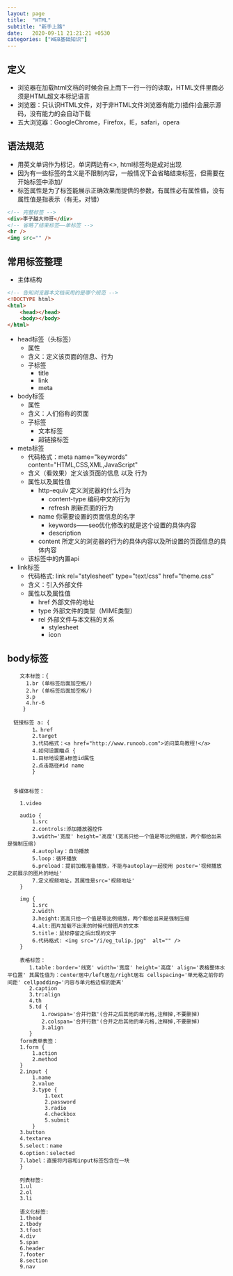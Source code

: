 ```yaml
---
layout: page
title:  "HTML"
subtitle: "新手上路"
date:   2020-09-11 21:21:21 +0530
categories: ["WEB基础知识"]
---
```


## 定义

- 浏览器在加载html文档的时候会自上而下一行一行的读取，HTML文件里面必须是HTML超文本标记语言
- 浏览器：只认识HTML文件，对于非HTML文件浏览器有能力(插件)会展示源码，没有能力的会自动下载
- 五大浏览器：GoogleChrome，Firefox，IE，safari，opera

## 语法规范

- 用英文单词作为标记，单词两边有<>, html标签均是成对出现
- 因为有一些标签的含义是不限制内容，一般情况下会省略结束标签，但需要在开始标签中添加/
- 标签属性是为了标签能展示正确效果而提供的参数，有属性必有属性值，没有属性值是指表示（有无，对错）

```html
<!-- 完整标签 -->
<div>李子越大帅哥</div>
<!-- 省略了结束标签——单标签 -->
<hr />
<img src="" />
```

## 常用标签整理

- 主体结构

```html
<!-- 告知浏览器本文档采用的是哪个规范 -->
<!DOCTYPE html>
<html>
    <head></head>
    <body></body>
</html>
```
- head标签（头标签）
    - 属性
    - 含义：定义该页面的信息、行为
    - 子标签
        - title
        - link
        - meta
- body标签
    - 属性
    - 含义：人们俗称的页面
    - 子标签
        - 文本标签
        - 超链接标签
- meta标签
    - 代码格式：meta name="keywords" content="HTML,CSS,XML,JavaScript"
    - 含义（看效果）定义该页面的信息 以及 行为
    - 属性以及属性值
        - http-equiv 定义浏览器的什么行为
            - content-type 编码中文的行为
            - refresh 刷新页面的行为
        - name 你需要设置的页面信息的名字
            - keywords——seo优化修改的就是这个设置的具体内容
            - description
        - content 所定义的浏览器的行为的具体内容以及所设置的页面信息的具体内容
    - 该标签中的内置api
- link标签
    - 代码格式: link rel="stylesheet" type="text/css" href="theme.css" 
    - 含义：引入外部文件
    - 属性以及属性值
        - href 外部文件的地址
        - type 外部文件的类型（MIME类型）
        - rel 外部文件与本文档的关系
            - stylesheet
            - icon 

## body标签
```
    文本标签：{
      1.br (单标签后面加空格/)
      2.hr (单标签后面加空格/)
      3.p
      4.hr-6
     }

  链接标签 a: {
        1。href
        2.target
        3.代码格式：<a href="http://www.runoob.com">访问菜鸟教程!</a>
        4.如何设置瞄点 {
        1.目标地设置a标签id属性 
        2.点击路径#id name
        }
        

  多媒体标签：

    1.video

    audio {
        1.src
        2.controls:添加播放器控件
        3.width='宽度' height='高度'(宽高只给一个值是等比例缩放，两个都给出来是强制压缩)
        4.autoplay：自动播放
        5.loop：循环播放
        6.preload：提前加载准备播放，不能与autoplay一起使用 poster='视频播放之前展示的图片的地址'
        7.定义视频地址，其属性是src='视频地址'         
    }

    img {
        1.src
        2.width
        3.height:宽高只给一个值是等比例缩放，两个都给出来是强制压缩
        4.alt:图片加载不出来的时候代替图片的文本
        5.title：鼠标停留之后出现的文字
        6.代码格式: <img src="/i/eg_tulip.jpg"  alt="" />
    }

    表格标签：
       1.table：border='线宽' width='宽度' height='高度' align='表格整体水平位置' 其属性值为：center居中/left居左/right居右 cellspacing='单元格之前你的间距' cellpadding='内容与单元格边框的距离'
       2.caption
       3.tr:align
       4.th
       5.td {
           1.rowspan='合并行数'(合并之后其他的单元格,注释掉,不要删掉)
           2.colspan='合并行数'(合并之后其他的单元格,注释掉,不要删掉)
           3.align
       }  
    form表单表签：
    1.form {
        1.action
        2.method
    }
    2.input {
        1.name
        2.value
        3.type {
            1.text
            2.password
            3.radio
            4.checkbox
            5.submit
        }
    3.button
    4.textarea
    5.select：name
    6.option：selected
    7.label：直接将内容和input标签包含在一块
    } 

    列表标签:
    1.ul
    2.ol
    3.li

    语义化标签:
    1.thead
    2.tbody
    3.tfoot
    4.div
    5.span
    6.header
    7.footer
    8.section
    9.nav
